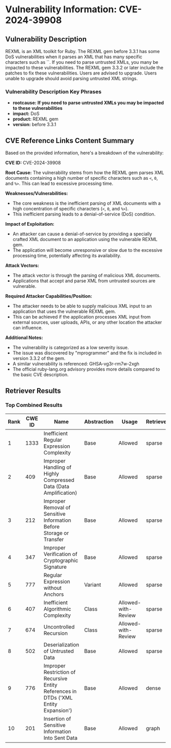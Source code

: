 # Vulnerability Information: CVE-2024-39908

## Vulnerability Description
REXML is an XML toolkit for Ruby. The REXML gem before 3.3.1 has some DoS vulnerabilities when it parses an XML that has many specific characters such as ``. If you need to parse untrusted XMLs, you many be impacted to these vulnerabilities. The REXML gem 3.3.2 or later include the patches to fix these vulnerabilities. Users are advised to upgrade. Users unable to upgrade should avoid parsing untrusted XML strings.

### Vulnerability Description Key Phrases
- **rootcause:** **If you need to parse untrusted XMLs you may be impacted to these vulnerabilities**
- **impact:** DoS
- **product:** REXML gem
- **version:** before 3.3.1

## CVE Reference Links Content Summary
Based on the provided information, here's a breakdown of the vulnerability:

**CVE ID:** CVE-2024-39908

**Root Cause:**
The vulnerability stems from how the REXML gem parses XML documents containing a high number of specific characters such as `<`, `0`, and `%>`. This can lead to excessive processing time.

**Weaknesses/Vulnerabilities:**
- The core weakness is the inefficient parsing of XML documents with a high concentration of specific characters (`<`, `0`, and `%>`).
- This inefficient parsing leads to a denial-of-service (DoS) condition.

**Impact of Exploitation:**
- An attacker can cause a denial-of-service by providing a specially crafted XML document to an application using the vulnerable REXML gem.
- The application will become unresponsive or slow due to the excessive processing time, potentially affecting its availability.

**Attack Vectors:**
- The attack vector is through the parsing of malicious XML documents.
- Applications that accept and parse XML from untrusted sources are vulnerable.

**Required Attacker Capabilities/Position:**
- The attacker needs to be able to supply malicious XML input to an application that uses the vulnerable REXML gem.
- This can be achieved if the application processes XML input from external sources, user uploads, APIs, or any other location the attacker can influence.

**Additional Notes:**
- The vulnerability is categorized as a low severity issue.
- The issue was discovered by "mprogrammer" and the fix is included in version 3.3.2 of the gem.
- A similar vulnerability is referenced: GHSA-vg3r-rm7w-2xgh
- The official ruby-lang.org advisory provides more details compared to the basic CVE description.

## Retriever Results

### Top Combined Results

| Rank | CWE ID | Name | Abstraction | Usage  | Retrievers | Individual Scores |
|------|--------|------|-------------|-------|------------|-------------------|
| 1 | 1333 | Inefficient Regular Expression Complexity | Base | Allowed | sparse | 0.511 |
| 2 | 409 | Improper Handling of Highly Compressed Data (Data Amplification) | Base | Allowed | sparse | 0.471 |
| 3 | 212 | Improper Removal of Sensitive Information Before Storage or Transfer | Base | Allowed | sparse | 0.457 |
| 4 | 347 | Improper Verification of Cryptographic Signature | Base | Allowed | sparse | 0.457 |
| 5 | 777 | Regular Expression without Anchors | Variant | Allowed | sparse | 0.448 |
| 6 | 407 | Inefficient Algorithmic Complexity | Class | Allowed-with-Review | sparse | 0.448 |
| 7 | 674 | Uncontrolled Recursion | Class | Allowed-with-Review | sparse | 0.445 |
| 8 | 502 | Deserialization of Untrusted Data | Base | Allowed | sparse | 0.437 |
| 9 | 776 | Improper Restriction of Recursive Entity References in DTDs ('XML Entity Expansion') | Base | Allowed | dense | 0.551 |
| 10 | 201 | Insertion of Sensitive Information Into Sent Data | Base | Allowed | graph | 0.002 |

